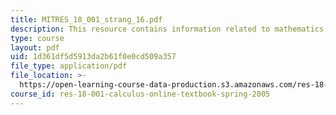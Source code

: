 ```yaml
---
title: MITRES_18_001_strang_16.pdf
description: This resource contains information related to mathematics after calculus.
type: course
layout: pdf
uid: 1d361df5d5913da2b61f0e0cd509a357
file_type: application/pdf
file_location: >-
  https://open-learning-course-data-production.s3.amazonaws.com/res-18-001-calculus-online-textbook-spring-2005/1d361df5d5913da2b61f0e0cd509a357_MITRES_18_001_strang_16.pdf
course_id: res-18-001-calculus-online-textbook-spring-2005
---
```

